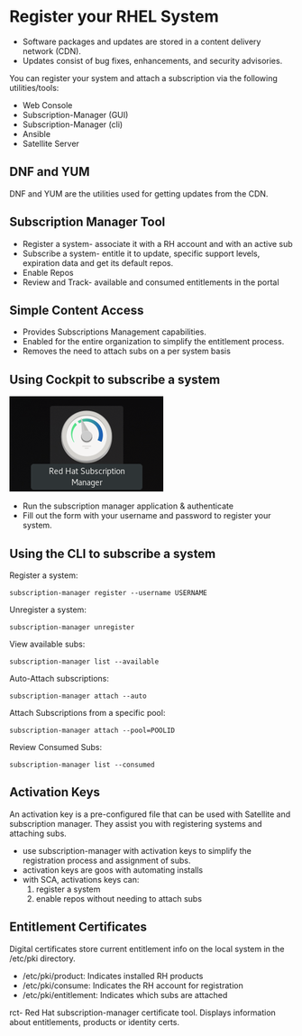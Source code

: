 # Register your RHEL System

- Software packages and updates are stored in a content delivery network (CDN). 
- Updates consist of bug fixes, enhancements, and security advisories.

You can register your system and attach a subscription via the following utilities/tools:
- Web Console
- Subscription-Manager (GUI)
- Subscription-Manager (cli)
- Ansible
- Satellite Server

## DNF and YUM
DNF and YUM are the utilities used for getting updates from the CDN.

## Subscription Manager Tool
- Register a system- associate it with a RH account and with an active sub
- Subscribe a system- entitle it to update, specific support levels, expiration data and get its default repos.
- Enable Repos 
- Review and Track- available and consumed entitlements in the portal

## Simple Content Access
- Provides Subscriptions Management capabilities.
- Enabled for the entire organization to simplify the entitlement process.
- Removes the need to attach subs on a per system basis

## Using Cockpit to subscribe a system
![Red Hat Subscription Manager App](/images/subscription-maanger-gui-icon.png)

- Run the subscription  manager application & authenticate
- Fill out the form with your username and password to register your system.

## Using the CLI to subscribe a system
Register a system:
```
subscription-manager register --username USERNAME
```

Unregister a system:
```
subscription-manager unregister
```

View available subs:
```
subscription-manager list --available
```

Auto-Attach subscriptions:
```
subscription-manager attach --auto
```

Attach Subscriptions from a specific pool:
```
subscription-manager attach --pool=POOLID
```

Review Consumed Subs:
```
subscription-manager list --consumed
```

## Activation Keys
An activation key is a pre-configured file that can be used with Satellite and subscription manager. They assist you with registering systems and attaching subs.
- use subscription-manager with activation keys to simplify the registration process and assignment of subs.
- activation keys are goos with automating installs
- with SCA, activations keys can:
    1. register a system
    2. enable repos without needing to attach subs


## Entitlement Certificates
Digital certificates store current entitlement info on the local system in the /etc/pki directory.
- /etc/pki/product: Indicates installed RH products
- /etc/pki/consume: Indicates the RH account for registration
- /etc/pki/entitlement: Indicates which subs are attached

rct- Red Hat subscription-manager certificate tool. Displays information about entitlements, products or identity certs.


